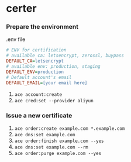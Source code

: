 # certer

### Prepare the environment
.env file
```ini
# ENV for certification
# available ca: letsencrypt, zerossl, buypass
DEFAULT_CA=letsencrypt
# available env: production, staging
DEFAULT_ENV=production
# Default account's email
DEFAULT_EMAIL=[your email here]
```

1. `ace account:create`
2. `ace cred:set --provider aliyun`

### Issue a new certificate

1. `ace order:create example.com *.example.com`
2. `ace dns:set example.com`
3. `ace order:finish example.com --yes`
4. `ace dns:set example.com --rm`
5. `ace order:purge example.com --yes`
